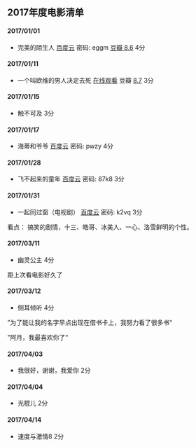 ## 2017年度电影清单
#### 2017/01/01 
* 完美的陌生人  [百度云](https://pan.baidu.com/s/1i4Vjy3j)  密码: eggm [豆瓣 8.6](https://movie.douban.com/subject/26614893/) 4分

#### 2017/01/11 
* 一个叫欧维的男人决定去死 [在线观看](http://www.aixifan.com/v/ac3008839) 豆瓣 [8.7](https://movie.douban.com/subject/26628357/) 3分

#### 2017/01/15 
* 触不可及 3分

#### 2017/01/17 
* 海蒂和爷爷 [百度云](https://pan.baidu.com/s/1slfbXnf) 密码: pwzy 4分

#### 2017/01/28
* 飞不起来的童年 [百度云](https://pan.baidu.com/s/1gfE8KWN)  密码: 87k8 3分

#### 2017/01/31
* 一起同过窗（电视剧） [百度云](https://pan.baidu.com/s/1jIoKsJk)  密码: k2vq 3分

看点： 搞笑的剧情，十三、皓哥、冰美人、一心、洛雪鲜明的个性。

#### 2017/03/11
* 幽灵公主 4分

距上次看电影好久了

#### 2017/03/12
* 侧耳倾听 4分

”为了能让我的名字早点出现在借书卡上，我努力看了很多书“

”阿月，我最喜欢你了“

#### 2017/04/03
* 我很好，谢谢，我爱你	2分

#### 2017/04/04 
* 光棍儿 2分

#### 2017/04/14
* 速度与激情8	2分